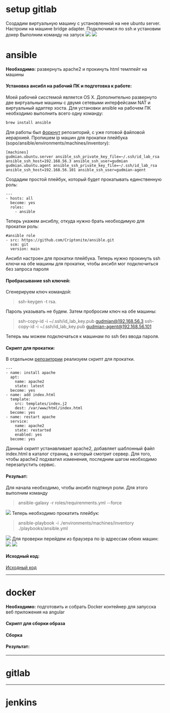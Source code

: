 # setup gitlab 
Создадим виртуальную машину с установленной на нее ubuntu server. Настроим на машине bridge adapter. 
Подключимся по ssh и установим докер
Выполним команду на запуск 
![](https://github.com/Criptonite/sopo/blob/master/images/start_gitlab.png)
![](https://github.com/Criptonite/sopo/blob/master/images/gitlab.png)

# ansible
**Необходимо:** развернуть apache2 и прокинуть html темлпейт на машины

#### Установка ансибл на рабочий ПК и подготовка к работе:
Моей рабочей сисстемой является OS X. Дополнительно развернуто две виртуальные машины с двумя сетевыми интерфейсами NAT и виртуальный адаптер хоста. Для установки ansible на рабочем ПК необходимо выполнить всего одну команду:
```bash
brew install ansible
```
Для работы был [форкнут](https://github.com/kost2191/sopo) репозиторий, с уже готовой файловой иерархией.
Пропишем ip машин для прокатки плейбука (sopo/ansible/environments/machines/inventory):
```
[machines]
gudmian.ubuntu.server ansible_ssh_private_key_file=~/.ssh/id_lab_rsa ansible_ssh_host=192.168.56.3 ansible_ssh_user=gudmian
gudmian.ubuntu.agent ansible_ssh_private_key_file=~/.ssh/id_lab_rsa ansible_ssh_host=192.168.56.101 ansible_ssh_user=gudmian-agent
```
Создадим простой плейбук, который будет прокатывать единственную роль:
```
---
- hosts: all
  become: yes
  roles:
    - ansible
```
Теперь укажем ансиблу, откуда нужно брать необходимую для прокатки роль:
```
#ansible role
- src: https://github.com/Criptonite/ansible.git
  scm: git
  version: main
```
Ансибл настроен для прокатки плейбука. Теперь нужно прокинуть ssh ключи на обе машины для прокатки, чтобы ансибл мог подключиться без запроса пароля

#### Пробрасывание ssh ключей:
Сгенерируем ключ командой: 
> ssh-keygen -t rsa. 

Пароль указывать не будем.
Затем пробросим ключ на обе машины:
> ssh-copy-id -i ~/.ssh/id_lab_key.pub gudmian@192.168.56.3
ssh-copy-id -i ~/.ssh/id_lab_key.pub gudmian-agent@192.168.56.101

Теперь мы можем подключаться к машинам по ssh без ввода пароля.
#### Скрипт для прокатки:
В отдельном [репозитории](https://github.com/Criptonite/ansible) реализуем скрипт для прокатки.
```
---
- name: install apache
  apt:
    name: apache2
    state: latest
  become: yes
- name: add index.html
  template:
    src: templates/index.j2
    dest: /var/www/html/index.html
  become: yes
- name: restart apache
  service:
    name: apache2
    state: restarted
    enabled: yes
  become: yes
```
Данный скрипт устанавливает apache2, добавляет шаблонный файл index.html в каталог страниц, в который смотрит сервер. Для того, чтобы apache2 подхватил изменения, последним шагом необходимо перезапустить сервис.
#### Резульат:
Для начала необходимо, чтобы ансибл подтянул роли. Для этого выполним команду 
> ansible-galaxy -r roles/requirenments.yml --force

![](https://github.com/Criptonite/sopo/blob/master/images/ans_ins_roles.png)
Теперь необходимо прокатить плейбук:
> ansible-playbook -i ./environments/machines/inventory ./playbooks/ansible.yml

![](https://github.com/Criptonite/sopo/blob/master/images/ans_playbook.png)
Для проверки перейдем из браузера по ip адрессам обеих машин:
![](https://github.com/Criptonite/sopo/blob/master/images/ans_res_1.png)
![](https://github.com/Criptonite/sopo/blob/master/images/ans_res_2.png)
#### Исходный код:
[Исходный код](https://github.com/Criptonite/sopo/tree/master/ansible)
***
# docker
**Необходимо:** подготовить и собрать Docker контейнер для запусска веб приложения на angular
#### Скрипт для сборки образа

#### Сборка

#### Результат:
***
# gitlab
***
# jenkins

